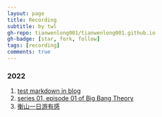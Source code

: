 ```yaml
---
layout: page
title: Recording
subtitle: by twl
gh-repo: tianwenlong001/tianwenlong001.github.io
gh-badge: [star, fork, follow]
tags: [recording]
comments: true
---
```


### 2022
   1. [test markdown in blog](/_posts/2020-02-28-test-markdown.md)
   2. [series 01, episode 01 of Big Bang Theory](/_posts/2022-08-28-pilot-episode-recording.md)
   3. [衡山一日游有感](/_posts/2022-09-07-poems-of-visiting-nanyue-mountain.md)



